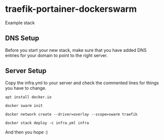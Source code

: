 # traefik-portainer-dockerswarm
Example stack

## DNS Setup
Before you start your new stack, make sure that you have added DNS entries for your domain to point to the right server.

## Server Setup
Copy the infra.yml to your server and check the commented lines for things you have to change.

```
apt install docker.io
```

```
docker swarm init
```

```
docker network create --driver=overlay --scope=swarm traefik
```

```
docker stack deploy -c infra.yml infra
```

And then you hope :)